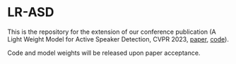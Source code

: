 # LR-ASD
This is the repository for the extension of our conference publication (A Light Weight Model for Active Speaker Detection, CVPR 2023, [paper](https://arxiv.org/pdf/2303.04439.pdf), [code](https://github.com/Junhua-Liao/Light-ASD)).

Code and model weights will be released upon paper acceptance.
